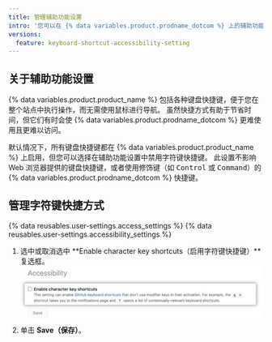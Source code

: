 ```yaml
---
title: 管理辅助功能设置
intro: '您可以在 {% data variables.product.prodname_dotcom %} 上的辅助功能设置中禁用字符键快捷方式。'
versions:
  feature: keyboard-shortcut-accessibility-setting
---
```


## 关于辅助功能设置

{% data variables.product.product_name %} 包括各种键盘快捷键，便于您在整个站点中执行操作，而无需使用鼠标进行导航。 虽然快捷方式有助于节省时间，但它们有时会使 {% data variables.product.prodname_dotcom %} 更难使用且更难以访问。

默认情况下，所有键盘快捷键都在 {% data variables.product.product_name %} 上启用，但您可以选择在辅助功能设置中禁用字符键快捷键。 此设置不影响 Web 浏览器提供的键盘快捷键，或者使用修饰键（如 <kbd>Control</kbd> 或 <kbd>Command</kbd>）的 {% data variables.product.prodname_dotcom %} 快捷键。

## 管理字符键快捷方式

{% data reusables.user-settings.access_settings %}
{% data reusables.user-settings.accessibility_settings %}
1. 选中或取消选中 **Enable character key shortcuts（启用字符键快捷键）**复选框。 ![“启用字符键快捷方式”复选框的屏幕截图](/assets/images/help/settings/disable-character-key-shortcuts.png)
2. 单击 **Save（保存）**。
